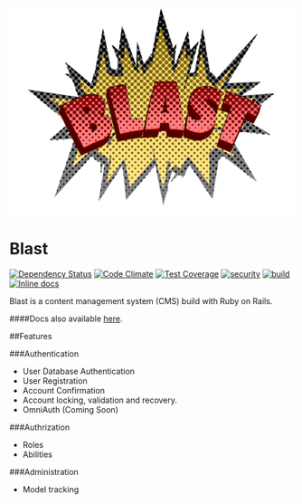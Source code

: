 ![ Blast](blast.png)

Blast
=====

[ ![Dependency Status](https://gemnasium.com/Random-Primate/blast.svg)](https://gemnasium.com/Random-Primate/blast) [![Code Climate](https://codeclimate.com/github/Random-Primate/blast/badges/gpa.svg)](https://codeclimate.com/github/Random-Primate/blast) [![Test Coverage](https://codeclimate.com/github/Random-Primate/blast/badges/coverage.svg)](https://codeclimate.com/github/Random-Primate/blast) [![security](https://hakiri.io/github/Random-Primate/blast/master.svg)](https://hakiri.io/github/Random-Primate/blast/master) [![build](https://travis-ci.org/Random-Primate/blast.svg)](https://travis-ci.org/Random-Primate/blast.svg)  [![Inline docs](http://inch-ci.org/github/Random-Primate/blast.svg?branch=master)](http://inch-ci.org/github/Random-Primate/blast)

Blast is a content management system (CMS) build with Ruby on Rails. 

####Docs also available [here](http://documentup.com/Random-Primate/blast).

##Features  

###Authentication
* User Database Authentication
* User Registration
* Account Confirmation
* Account locking, validation and recovery.
* OmniAuth (Coming Soon)

###Authrization
* Roles
* Abilities

###Administration
* Model tracking